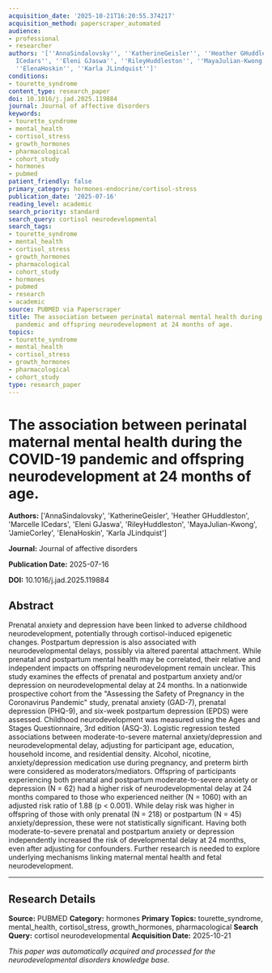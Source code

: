 ```yaml
---
acquisition_date: '2025-10-21T16:20:55.374217'
acquisition_method: paperscraper_automated
audience:
- professional
- researcher
authors: '[''AnnaSindalovsky'', ''KatherineGeisler'', ''Heather GHuddleston'', ''Marcelle
  ICedars'', ''Eleni GJaswa'', ''RileyHuddleston'', ''MayaJulian-Kwong'', ''JamieCorley'',
  ''ElenaHoskin'', ''Karla JLindquist'']'
conditions:
- tourette_syndrome
content_type: research_paper
doi: 10.1016/j.jad.2025.119884
journal: Journal of affective disorders
keywords:
- tourette_syndrome
- mental_health
- cortisol_stress
- growth_hormones
- pharmacological
- cohort_study
- hormones
- pubmed
patient_friendly: false
primary_category: hormones-endocrine/cortisol-stress
publication_date: '2025-07-16'
reading_level: academic
search_priority: standard
search_query: cortisol neurodevelopmental
search_tags:
- tourette_syndrome
- mental_health
- cortisol_stress
- growth_hormones
- pharmacological
- cohort_study
- hormones
- pubmed
- research
- academic
source: PUBMED via Paperscraper
title: The association between perinatal maternal mental health during the COVID-19
  pandemic and offspring neurodevelopment at 24 months of age.
topics:
- tourette_syndrome
- mental_health
- cortisol_stress
- growth_hormones
- pharmacological
- cohort_study
type: research_paper
---
```


# The association between perinatal maternal mental health during the COVID-19 pandemic and offspring neurodevelopment at 24 months of age.

**Authors:** ['AnnaSindalovsky', 'KatherineGeisler', 'Heather GHuddleston', 'Marcelle ICedars', 'Eleni GJaswa', 'RileyHuddleston', 'MayaJulian-Kwong', 'JamieCorley', 'ElenaHoskin', 'Karla JLindquist']

**Journal:** Journal of affective disorders

**Publication Date:** 2025-07-16

**DOI:** 10.1016/j.jad.2025.119884

## Abstract

Prenatal anxiety and depression have been linked to adverse childhood neurodevelopment, potentially through cortisol-induced epigenetic changes. Postpartum depression is also associated with neurodevelopmental delays, possibly via altered parental attachment. While prenatal and postpartum mental health may be correlated, their relative and independent impacts on offspring neurodevelopment remain unclear. This study examines the effects of prenatal and postpartum anxiety and/or depression on neurodevelopmental delay at 24 months. In a nationwide prospective cohort from the "Assessing the Safety of Pregnancy in the Coronavirus Pandemic" study, prenatal anxiety (GAD-7), prenatal depression (PHQ-9), and six-week postpartum depression (EPDS) were assessed. Childhood neurodevelopment was measured using the Ages and Stages Questionnaire, 3rd edition (ASQ-3). Logistic regression tested associations between moderate-to-severe maternal anxiety/depression and neurodevelopmental delay, adjusting for participant age, education, household income, and residential density. Alcohol, nicotine, anxiety/depression medication use during pregnancy, and preterm birth were considered as moderators/mediators. Offspring of participants experiencing both prenatal and postpartum moderate-to-severe anxiety or depression (N = 62) had a higher risk of neurodevelopmental delay at 24 months compared to those who experienced neither (N = 1060) with an adjusted risk ratio of 1.88 (p < 0.001). While delay risk was higher in offspring of those with only prenatal (N = 218) or postpartum (N = 45) anxiety/depression, these were not statistically significant. Having both moderate-to-severe prenatal and postpartum anxiety or depression independently increased the risk of developmental delay at 24 months, even after adjusting for confounders. Further research is needed to explore underlying mechanisms linking maternal mental health and fetal neurodevelopment.

---

## Research Details

**Source:** PUBMED
**Category:** hormones
**Primary Topics:** tourette_syndrome, mental_health, cortisol_stress, growth_hormones, pharmacological
**Search Query:** cortisol neurodevelopmental
**Acquisition Date:** 2025-10-21

*This paper was automatically acquired and processed for the neurodevelopmental disorders knowledge base.*
